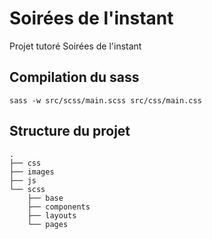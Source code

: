 # Soirées de l'instant

Projet tutoré Soirées de l'instant


## Compilation du sass

```console
sass -w src/scss/main.scss src/css/main.css
```

## Structure du projet

```console
.
├── css
├── images
├── js
└── scss
    ├── base
    ├── components
    ├── layouts
    └── pages
```
